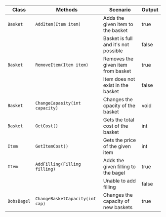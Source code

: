 
| Class		      | Methods                                | Scenario                             | Output     |
|-----------------|----------------------------------------|--------------------------------------|------------|
| `Basket`        | `AddItem(Item item)`                   | Adds the given item to the basket    | true       |
|				  |                                        | Basket is full and it's not possible | false      |
| `Basket`        | `RemoveItem(Item item)`				   | Removes the given item from basket   | true       |
|				  |										   | Item does not exist in the basket    | false	   |
| `Basket`		  | `ChangeCapasity(int capacity)`		   | Changes the cpacity of the basket    | void       |
| `Basket`        | `GetCost()`                            | Gets the total cost of the basket    | int        |
| `Item`          | `GetItemCost()`						   | Gets the price of the given item     | int        |
| `Item`          | `AddFilling(Filling filling)`		   | Adds the given filling to the bagel  | true	   |
|				  |										   | Unable to add filling				  | false      |
| `BobsBagel`	  | `ChangeBasketCapacity(int cap)`		   | Changes the capacity of new baskets  | true	   |
